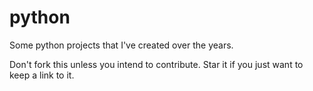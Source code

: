 python
======

Some python projects that I've created over the years.

Don't fork this unless you intend to contribute. Star it if you just want to keep a link to it.
